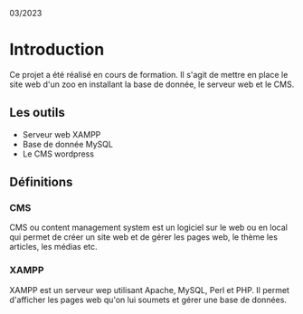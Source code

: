 03/2023

# Introduction

Ce projet a été réalisé en cours de formation.
Il s'agit de mettre en place le site web d'un zoo en installant la base de donnée, le serveur web et le CMS.


## Les outils

* Serveur web XAMPP
* Base de donnée MySQL
* Le CMS wordpress

## Définitions

### CMS

CMS ou content management system est un logiciel sur le web ou en local qui permet de créer un site web et de gérer les pages web, le thème les articles, les médias etc.

### XAMPP

XAMPP est un serveur wep utilisant Apache, MySQL, Perl et PHP. Il permet d'afficher les pages web qu'on lui soumets et gérer une base de données.